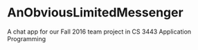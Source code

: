# AnObviousLimitedMessenger
A chat app for our Fall 2016 team project in CS 3443 Application Programming 
